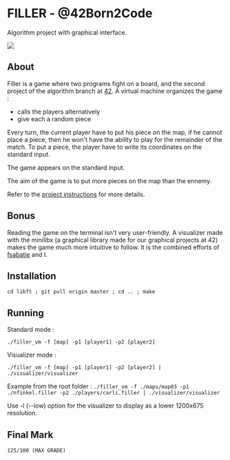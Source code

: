 # FILLER - @42Born2Code

Algorithm project with graphical interface.

![](https://github.com/jon-finkel/filler/blob/master/visu.gif)

## About

Filler is a game where two programs fight on a board, and the second project of the algorithm branch at [42][1].
A virtual machine organizes the game :
- calls the players alternatively
- give each a random piece

Every turn, the current player have to put his piece on the map, if he cannot place a piece, then he won't have the ability to play for the remainder of the match.
To put a piece, the player have to write its coordinates on the standard input. 

The game appears on the standard input. 

The aim of the game is to put more pieces on the map than the ennemy. 

Refer to the [project instructions][2] for more details.

## Bonus

Reading the game on the terminal isn't very user-friendly.
A visualizer made with the minilibx (a graphical library made for our graphical projects at 42) makes the game much more intuitive to follow. It is the combined efforts of [fsabatie][3] and I.

## Installation

`cd libft ; git pull origin master ; cd .. ; make`

## Running

Standard mode : 

`./filler_vm -f [map] -p1 [player1] -p2 [player2]`

Visualizer mode :

`./filler_vm -f [map] -p1 [player1] -p2 [player2] | ./visualizer/visualizer`

Example from the root folder : 
`./filler_vm -f ./maps/map03 -p1 ./nfinkel.filler -p2 ./players/carli.filler | ./visualizer/visualizer`

Use -l (--low) option for the visualizer to display as a lower 1200x675 resolution.

## Final Mark

`125/100 (MAX GRADE)`

[1]: http://42.fr "42 Paris"
[2]: https://github.com/jon-finkel/filler/blob/master/project_instructions/filler.en.pdf "filler"
[3]: https://github.com/fabiensabatie "this guy"

